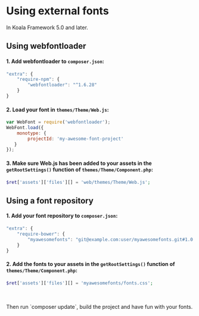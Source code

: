# Using external fonts
In Koala Framework 5.0 and later.

## Using webfontloader
#### 1. Add webfontloader to `composer.json`:

```js
"extra": {
    "require-npm": {
        "webfontloader": "^1.6.28"
    }
}
```

#### 2. Load your font in `themes/Theme/Web.js`:

```js
var WebFont = require('webfontloader');
WebFont.load({
    monotype: {
        projectId: 'my-awesome-font-project'
   }
});
```

#### 3. Make sure Web.js has been added to your assets in the `getRootSettings()` function of `themes/Theme/Component.php`:

```php
$ret['assets']['files'][] = 'web/themes/Theme/Web.js';
```

## Using a font repository
#### 1. Add your font repository to `composer.json`:

```js
"extra": {
    "require-bower": {
        "myawesomefonts": "git@example.com:user/myawesomefonts.git#1.0.0"
    }
}
```

#### 2. Add the fonts to your assets in the `getRootSettings()` function of `themes/Theme/Component.php`:
```php
$ret['assets']['files'][] = 'myawesomefonts/fonts.css';
```

<br>
<br>
Then run `composer update`, build the project and have fun with your fonts.

